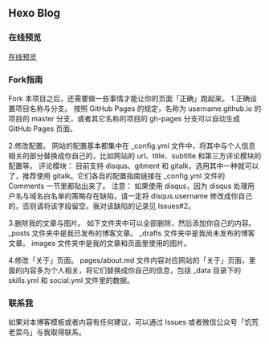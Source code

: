 ## Hexo Blog

### 在线预览

[在线预览](https://menghu1994.github.io/)

### Fork指南

Fork 本项目之后，还需要做一些事情才能让你的页面「正确」跑起来。
1.正确设置项目名称与分支。
按照 GitHub Pages 的规定，名称为 username.github.io 的项目的 master 分支，或者其它名称的项目的 gh-pages 分支可以自动生成 GitHub Pages 页面。

2.修改配置。
网站的配置基本都集中在 _config.yml 文件中，将其中与个人信息相关的部分替换成你自己的，比如网站的 url、title、subtitle 和第三方评论模块的配置等。
评论模块： 目前支持 disqus、gitment 和 gitalk，选用其中一种就可以了，推荐使用 gitalk。它们各自的配置指南链接在 _config.yml 文件的 Comments 一节里都贴出来了。
注意： 如果使用 disqus，因为 disqus 处理用户名与域名白名单的策略存在缺陷，请一定将 disqus.username 修改成你自己的，否则请将该字段留空。我对该缺陷的记录见 Issues#2。

3.删除我的文章与图片。
如下文件夹中可以全部删除，然后添加你自己的内容。
_posts 文件夹中是我已发布的博客文章。
_drafts 文件夹中是我尚未发布的博客文章。
images 文件夹中是我的文章和页面里使用的图片。

4.修改「关于」页面。
pages/about.md 文件内容对应网站的「关于」页面，里面的内容多为个人相关，将它们替换成你自己的信息，包括 _data 目录下的 skills.yml 和 social.yml 文件里的数据。

### 联系我

如果对本博客模板或者内容有任何建议，可以通过 Issues 或者微信公众号「饥荒老菜鸟」与我取得联系。
